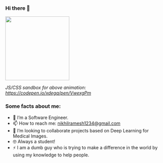 ### Hi there 👋

<!--
**nikku1234/nikku1234** is a ✨ _special_ ✨ repository because its `README.md` (this file) appears on your GitHub profile.
Here are some ideas to get you started:

-->
[<img src="https://github.com/nikku1234/nikku1234/blob/master/profile_hero.gif" height="200px">](#)

*JS/CSS sandbox for above animation: https://codepen.io/xdega/pen/VwexgPm*

### Some facts about me:

- 🔭 I’m a Software Engineer.
- 📫 How to reach me: nikhilramesh1234@gmail.com
- 💬 I’m looking to collaborate projects based on Deep Learning for Medical Images.
- 🤓 Always a student!
- ⚡ I am a dumb guy who is trying to make a difference in the world by using my knowledge to help people.


<!--
- 🌱 I’m currently learning ...
- 🤔 I’m looking for help with ...
- 💬 Ask me about ...
- 😄 Pronouns: ...
-  Fun fact: ...
-->
